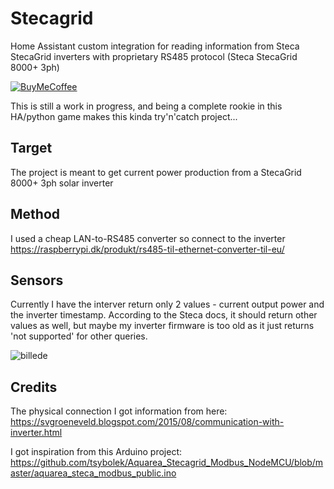 # Stecagrid
Home Assistant custom integration for reading information from Steca StecaGrid inverters with proprietary RS485 protocol (Steca StecaGrid 8000+ 3ph)

[![BuyMeCoffee][buymecoffeebadge]][michaeloe-buymecoffee]

This is still a work in progress, and being a complete rookie in this HA/python game makes this kinda try'n'catch project...

## Target
The project is meant to get current power production from a StecaGrid 8000+ 3ph solar inverter

## Method
I used a cheap LAN-to-RS485 converter so connect to the inverter https://raspberrypi.dk/produkt/rs485-til-ethernet-converter-til-eu/

## Sensors
Currently I have the interver return only 2 values - current output power and the inverter timestamp.
According to the Steca docs, it should return other values as well, but maybe my inverter firmware is too old as it just returns 'not supported' for other queries.

![billede](https://github.com/user-attachments/assets/c2e4b919-ea91-4371-859f-10ad60c8dd92)


## Credits
The physical connection I got information from here: https://svgroeneveld.blogspot.com/2015/08/communication-with-inverter.html

I got inspiration from this Arduino project: https://github.com/tsybolek/Aquarea_Stecagrid_Modbus_NodeMCU/blob/master/aquarea_steca_modbus_public.ino

[buymecoffeebadge]: https://www.buymeacoffee.com/assets/img/custom_images/orange_img.png
[michaeloe-buymecoffee]: https://buymeacoffee.com/michaeloe
